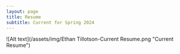 ```yaml
---
layout: page
title: Resume
subtitle: Current for Spring 2024
---
```


![Alt text](/assets/img/Ethan Tillotson-Current Resume.png "Current Resume")
